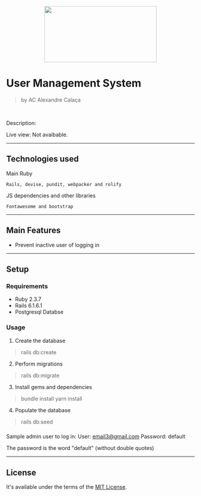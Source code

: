 <center><img src="https://user-images.githubusercontent.com/22925257/185037955-a9ef2326-d200-4605-a250-6f063818b171.png" width="300" height="150" align="center"></center>

# User Management System

> by AC Alexandre Calaça

<br/>

Description: 

Live view: Not avaibable.

___

## Technologies used
Main Ruby
```
Rails, devise, pundit, webpacker and rolify
```

JS dependencies and other libraries
```
Fontawesome and bootstrap
```
 ___
 

## Main Features
- Prevent inactive user of logging in

___

## Setup
### Requirements
- Ruby 2.3.7
- Rails 6.1.6.1
- Postgresql Databse


### Usage
1. Create the database
> rails db:create

2. Perform migrations
> rails db:migrate

3. Install gems and dependencies
> bundle install
> yarn install

4. Populate the database
> rails db:seed

### 
Sample admin user to log in:
User: email3@gmail.com
Password: default

The password is the word "default" (without double quotes)
___



## License

It's available under the terms of the [MIT License](http://opensource.org/licenses/MIT).


